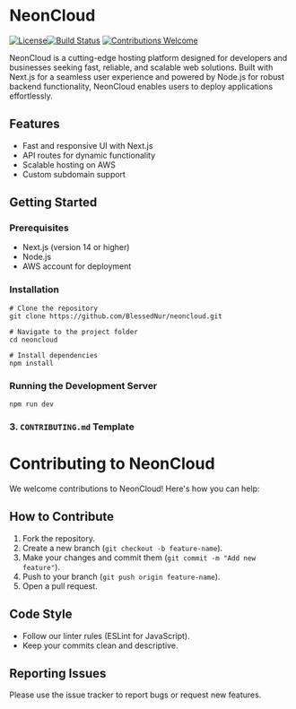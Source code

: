 # NeonCloud

[![License](https://img.shields.io/badge/License-Apache%202.0-blue.svg)](https://opensource.org/licenses/Apache-2.0)[![Build Status](https://github.com/BlessedNur/neoncloud/actions/workflows/ci.yml/badge.svg)](https://github.com/BlessedNur/neoncloud/actions)
[![Contributions Welcome](https://img.shields.io/badge/contributions-welcome-brightgreen.svg)](https://github.com/BlessedNur/neoncloud/issues)


NeonCloud is a cutting-edge hosting platform designed for developers and businesses seeking fast, reliable, and scalable web solutions. Built with Next.js for a seamless user experience and powered by Node.js for robust backend functionality, NeonCloud enables users to deploy applications effortlessly.

## Features
- Fast and responsive UI with Next.js
- API routes for dynamic functionality
- Scalable hosting on AWS
- Custom subdomain support

## Getting Started
### Prerequisites
- Next.js (version 14 or higher)
- Node.js
- AWS account for deployment

### Installation
```
# Clone the repository
git clone https://github.com/BlessedNur/neoncloud.git

# Navigate to the project folder
cd neoncloud

# Install dependencies
npm install

```

### Running the Development Server

```
npm run dev
```

### 3. **`CONTRIBUTING.md` Template**


# Contributing to NeonCloud

We welcome contributions to NeonCloud! Here's how you can help:

## How to Contribute
1. Fork the repository.
2. Create a new branch (`git checkout -b feature-name`).
3. Make your changes and commit them (`git commit -m "Add new feature"`).
4. Push to your branch (`git push origin feature-name`).
5. Open a pull request.

## Code Style
- Follow our linter rules (ESLint for JavaScript).
- Keep your commits clean and descriptive.

## Reporting Issues
Please use the issue tracker to report bugs or request new features.
